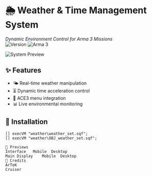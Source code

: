 # 🌦️ Weather & Time Management System  
*Dynamic Environment Control for Arma 3 Missions*  
![Version](https://img.shields.io/badge/Version-0.2.1-beta-orange) ![Arma 3](https://img.shields.io/badge/Arma-3-8B0000)

![System Preview](https://github.com/user-attachments/assets/eb09d848-b06c-48ed-8a88-ad0a372ae609)

## ✨ Features
- 🌤️ Real-time weather manipulation
- ⏳ Dynamic time acceleration control
- 📱 ACE3 menu integration
- 📊 Live environmental monitoring

## 🚀 Installation
```sqf
[] execVM "weather\weather_set.sqf";
[] execVM "weather\OBJ_weather_set.sqf";

📸 Previews
Interface	Mobile	Desktop
Main Display	Mobile	Desktop
👥 Credits
ArTeK
Cruiser
